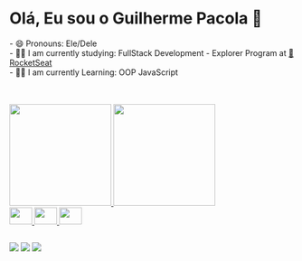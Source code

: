 # Olá, Eu sou o Guilherme Pacola 👋
<div>
<p>- 😄 Pronouns: Ele/Dele </br>
- 👨‍🎓 I am currently studying: FullStack Development - Explorer Program at <a href="https://www.rocketseat.com.br/">🚀RocketSeat</a> </br>
- 👨‍💻 I am currently Learning: OOP JavaScript</p>
</div>
  
</br>
</br>

<div>
<a href="https://github.com/guilhermepacola">
<img height="180em" src="https://github-readme-stats.vercel.app/api?username=guilhermepacola&show_icons=true&theme=dark&include_all_commits=true&count_private=true">
<img height="180em" src="https://github-readme-stats.vercel.app/api/top-langs/?username=guilhermepacola&layout=compact&langs_count=168&theme=dark">


  
</div>
<div display="inline-block">
  <img height="30" width="40" src="https://cdn.jsdelivr.net/gh/devicons/devicon@latest/icons/javascript/javascript-original.svg" />
  <img height="30" width="40" src="https://cdn.jsdelivr.net/gh/devicons/devicon@latest/icons/html5/html5-original.svg" />
  <img height="30" width="40" src="https://cdn.jsdelivr.net/gh/devicons/devicon@latest/icons/css3/css3-original.svg" />
</div>

##
<div>
  <a href="https://www.linkedin.com/in/guilherme-pacola-771559135/" > <img src="https://img.shields.io/badge/LinkedIn-0077B5?style=for-the-badge&logo=linkedin&logoColor=white"></a>
  <a href="mailto:gui.pfaccio@gmail.com"><img src="https://img.shields.io/badge/Gmail-D14836?style=for-the-badge&logo=gmail&logoColor=white"></a>
  <a href="https://www.instagram.com/guipacola/"> <img src="https://img.shields.io/badge/Instagram-E4405F?style=for-the-badge&logo=instagram&logoColor=white"></a>
</div>


